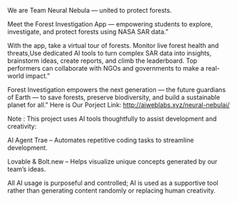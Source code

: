 We are Team Neural Nebula — united to protect forests.

Meet the Forest Investigation App — empowering students to explore, investigate, and protect forests using NASA SAR data.”

With the app, take a virtual tour of forests. Monitor live forest health and threats,Use dedicated AI tools to turn complex SAR data into insights, brainstorm ideas, create reports, and climb the leaderboard. Top performers can collaborate with NGOs and governments to make a real-world impact.”

Forest Investigation empowers the next generation — the future guardians of Earth — to save forests, preserve biodiversity, and build a sustainable planet for all.”
Here is Our Porject Link: http://aiweblabs.xyz/neural-nebulai/

Note : This project uses AI tools thoughtfully to assist development and creativity:

AI Agent Trae – Automates repetitive coding tasks to streamline development.

Lovable & Bolt.new – Helps visualize unique concepts generated by our team’s ideas.

All AI usage is purposeful and controlled; AI is used as a supportive tool rather than generating content randomly or replacing human creativity.
